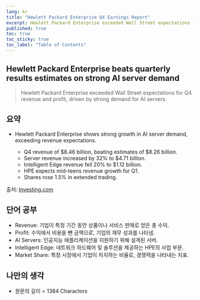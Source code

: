 ```yaml
---
lang: kr
title: "Hewlett Packard Enterprise Q4 Earnings Report"
excerpt: Hewlett Packard Enterprise exceeded Wall Street expectations for Q4 revenue and profit, driven by strong demand for AI servers.
published: true
toc: true
toc_sticky: true
toc_label: "Table of Contents"
---
```


## Hewlett Packard Enterprise beats quarterly results estimates on strong AI server demand

> Hewlett Packard Enterprise exceeded Wall Street expectations for Q4 revenue and profit, driven by strong demand for AI servers.

## 요약

- Hewlett Packard Enterprise shows strong growth in AI server demand, exceeding revenue expectations.

  - Q4 revenue of $8.46 billion, beating estimates of $8.26 billion.
  - Server revenue increased by 32% to $4.71 billion.
  - Intelligent Edge revenue fell 20% to $1.12 billion.
  - HPE expects mid-teens revenue growth for Q1.
  - Shares rose 1.5% in extended trading.

출처: [Investing.com](https://www.investing.com/news/stock-market-news/hewlett-packard-enterprise-beats-quarterly-results-estimates-on-strong-ai-server-demand-3757983)

## 단어 공부

- Revenue: 기업이 특정 기간 동안 상품이나 서비스 판매로 얻은 총 수익.
- Profit: 수익에서 비용을 뺀 금액으로, 기업의 재무 성과를 나타냄.
- AI Servers: 인공지능 애플리케이션을 지원하기 위해 설계된 서버.
- Intelligent Edge: 네트워크 하드웨어 및 솔루션을 제공하는 HPE의 사업 부문.
- Market Share: 특정 시장에서 기업이 차지하는 비율로, 경쟁력을 나타내는 지표.

## 나만의 생각

- 원문의 길이 = 1384 Charactors


